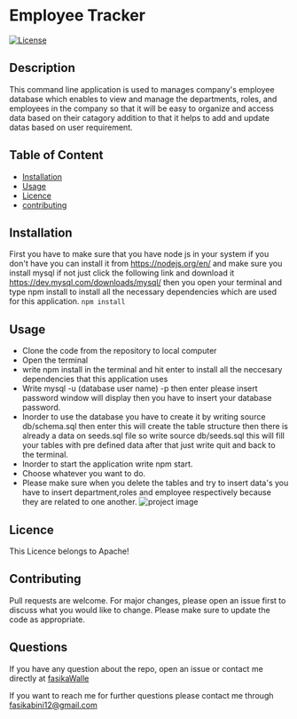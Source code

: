 
# Employee Tracker
[![License](https://img.shields.io/badge/License-Apache%202.0-yellow.svg)](https://opensource.org/licenses/Apache-2.0)
## Description

This command line application is used to manages company's employee database which enables to view and manage the departments, roles, and employees in the company so that it will be easy to organize and access data based on their catagory addition to that it helps to add and update datas based on user requirement. 
## Table of Content
* [Installation](#Installation)
* [Usage](#Usage)
* [Licence](#Licence)
* [contributing](#contributing)


## Installation
First you have to make sure that you have node js in your system if you don't have you can install it from https://nodejs.org/en/  and make sure you install mysql if not just click the following link and download it https://dev.mysql.com/downloads/mysql/ then you open your terminal and type npm install to install all the necessary dependencies which are used for this application.
```npm install```  
## Usage
- Clone the code from the repository to local computer
- Open the terminal
- write npm install in the terminal and hit enter to install all the neccesary dependencies that this application uses
- Write mysql -u (database user name) -p then enter please insert password window will display then you have to insert your database password.
- Inorder to use the database you have to create it by writing source db/schema.sql then enter this will create the table structure then there is already a data on seeds.sql file so write source db/seeds.sql this will fill your tables with pre defined data after that just write quit and back to the terminal.
- Inorder to start the application write npm start.
- Choose whatever you want to do.
- Please make sure when you delete the tables and try to insert data's you have to insert department,roles and employee respectively because they are related to one another. 
![project image](./Assets/images/employee-tracker.png)


 ## Licence
This Licence belongs to Apache!

## Contributing
Pull requests are welcome. For major changes, please open an issue first to discuss what you would like to change. Please make sure to update the code as appropriate.

## Questions
If you have any question about the repo, open an issue or contact me directly at [fasikaWalle](https://github.com/fasikaWalle/)

If you want to reach me for further questions please contact me through fasikabini12@gmail.com
    